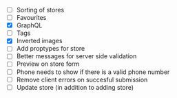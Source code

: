 - [ ] Sorting of stores
- [ ] Favourites
- [x] GraphQL
- [ ] Tags
- [x] Inverted images
- [ ] Add proptypes for store
- [ ] Better messages for server side validation
- [ ] Preview on store form
- [ ] Phone needs to show if there is a valid phone number
- [ ] Remove client errors on succesful submission
- [ ] Update store (in addition to adding store)
